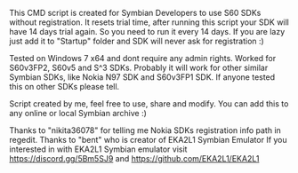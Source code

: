 This CMD script is created for Symbian Developers to use S60 SDKs without registration.
It resets trial time, after running this script your SDK will have 14 days trial again. So you need to run it every 14 days. If you are lazy just add it to "Startup" folder and SDK will never ask for registration :)

Tested on Windows 7 x64 and dont require any admin rights.
Worked for S60v3FP2, S60v5 and S^3 SDKs. Probably it will work for other similar Symbian SDKs, like Nokia N97 SDK and S60v3FP1 SDK. If anyone tested this on other SDKs please tell. 

Script created by me, feel free to use, share and modify. You can add this to any online or local Symbian archive :)

Thanks to "nikita36078" for telling me Nokia SDKs registration info path in regedit.
Thanks to "bent" who is creator of EKA2L1 Symbian Emulator
If you interested in with EKA2L1 Symbian emulator visit https://discord.gg/5Bm5SJ9 and https://github.com/EKA2L1/EKA2L1
